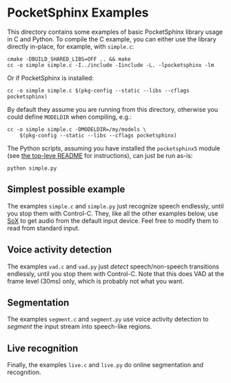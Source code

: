 PocketSphinx Examples
=====================

This directory contains some examples of basic PocketSphinx library
usage in C and Python.  To compile the C example, you can either use
the library directly in-place, for example, with `simple.c`:

    cmake -DBUILD_SHARED_LIBS=OFF .. && make
    cc -o simple simple.c -I../include -Iinclude -L. -lpocketsphinx -lm
    
Or if PocketSphinx is installed:

    cc -o simple simple.c $(pkg-config --static --libs --cflags pocketsphinx)

By default they assume you are running from this directory, otherwise
you could define `MODELDIR` when compiling, e.g.:

    cc -o simple simple.c -DMODELDIR=/my/models \
        $(pkg-config --static --libs --cflags pocketsphinx)

The Python scripts, assuming you have installed the `pocketsphinx5`
module (see [the top-leve README](../README.md) for instructions), can
just be run as-is:

    python simple.py
    
Simplest possible example
-------------------------

The examples `simple.c` and `simple.py` just recognize speech
endlessly, until you stop them with Control-C.  They, like all the
other examples below, use [SoX](http://sox.sourceforge.net/) to get
audio from the default input device.  Feel free to modify them to read
from standard input.

Voice activity detection
------------------------

The examples `vad.c` and `vad.py` just *detect* speech/non-speech
transitions endlessly, until you stop them with Control-C.  Note that
this does VAD at the frame level (30ms) only, which is probably not
what you want.

Segmentation
------------

The examples `segment.c` and `segment.py` use voice activity detection
to *segment* the input stream into speech-like regions.

Live recognition
----------------

Finally, the examples `live.c` and `live.py` do online segmentation
and recognition.
